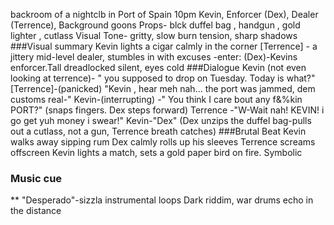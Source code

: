 backroom of a nightclb in Port of Spain 
10pm
Kevin, Enforcer (Dex), Dealer (Terrence), Background goons
Props- blck duffel bag , handgun , gold lighter , cutlass
Visual Tone- gritty, slow burn tension, sharp shadows
###Visual summary
Kevin lights a cigar calmly in the corner
[Terrence] - a jittery mid-level dealer, stumbles in with excuses
-enter: (Dex)-Kevins enforcer.Tall dreadlocked silent, eyes cold 
###Dialogue
Kevin (not even looking at terrence)- " you supposed to drop on Tuesday. Today is what?"
[Terrence]-(panicked)
"Kevin , hear meh nah... the port was jammed, dem customs real-"
Kevin-(interrupting) -" You think I care bout any f&%kin PORT?"
(snaps fingers. Dex steps forward)
Terrence -"W-Wait nah! KEVIN! i go get yuh money i swear!"
Kevin-"Dex"
(Dex unzips the duffel bag-pulls out a cutlass, not a gun, Terrence breath catches)
###Brutal Beat
Kevin walks away sipping rum
Dex calmly rolls up his sleeves
Terrence screams offscreen
Kevin lights a match, sets a gold paper bird on fire. Symbolic
### Music cue
** "Desperado"-sizzla instrumental loops
Dark riddim, war drums echo in the distance
